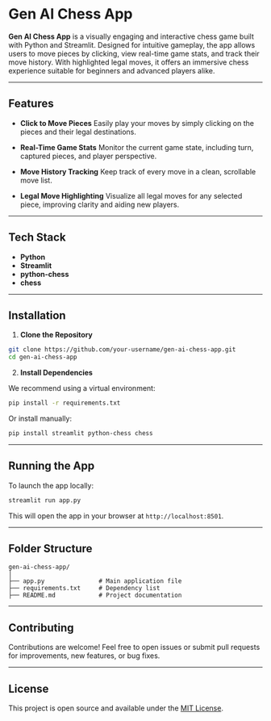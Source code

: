 # **Gen AI Chess App**

**Gen AI Chess App** is a visually engaging and interactive chess game built with Python and Streamlit. Designed for intuitive gameplay, the app allows users to move pieces by clicking, view real-time game stats, and track their move history. With highlighted legal moves, it offers an immersive chess experience suitable for beginners and advanced players alike.

---

## **Features**

* **Click to Move Pieces**
  Easily play your moves by simply clicking on the pieces and their legal destinations.

* **Real-Time Game Stats**
  Monitor the current game state, including turn, captured pieces, and player perspective.

* **Move History Tracking**
  Keep track of every move in a clean, scrollable move list.

* **Legal Move Highlighting**
  Visualize all legal moves for any selected piece, improving clarity and aiding new players.

---

## **Tech Stack**

* **Python**
* **Streamlit**
* **python-chess**
* **chess**

---

## **Installation**

1. **Clone the Repository**

```bash
git clone https://github.com/your-username/gen-ai-chess-app.git
cd gen-ai-chess-app
```

2. **Install Dependencies**

We recommend using a virtual environment:

```bash
pip install -r requirements.txt
```

Or install manually:

```bash
pip install streamlit python-chess chess
```

---

## **Running the App**

To launch the app locally:

```bash
streamlit run app.py
```

This will open the app in your browser at `http://localhost:8501`.

---

## **Folder Structure**

```
gen-ai-chess-app/
│
├── app.py               # Main application file
├── requirements.txt     # Dependency list
├── README.md            # Project documentation
```

---

## **Contributing**

Contributions are welcome! Feel free to open issues or submit pull requests for improvements, new features, or bug fixes.

---

## **License**

This project is open source and available under the [MIT License](LICENSE).

